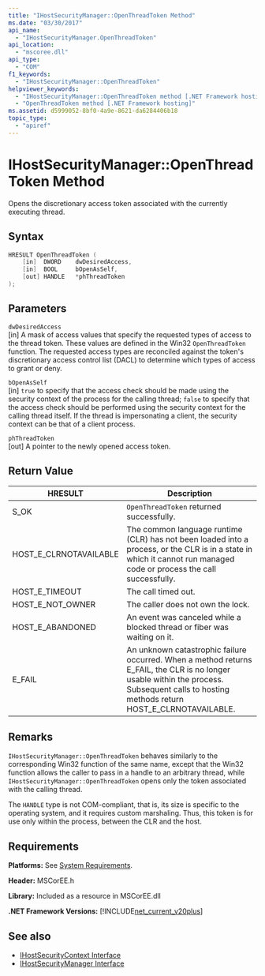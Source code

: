 ```yaml
---
title: "IHostSecurityManager::OpenThreadToken Method"
ms.date: "03/30/2017"
api_name: 
  - "IHostSecurityManager.OpenThreadToken"
api_location: 
  - "mscoree.dll"
api_type: 
  - "COM"
f1_keywords: 
  - "IHostSecurityManager::OpenThreadToken"
helpviewer_keywords: 
  - "IHostSecurityManager::OpenThreadToken method [.NET Framework hosting]"
  - "OpenThreadToken method [.NET Framework hosting]"
ms.assetid: d5999052-8bf0-4a9e-8621-da6284406b18
topic_type: 
  - "apiref"
---
```

# IHostSecurityManager::OpenThreadToken Method
Opens the discretionary access token associated with the currently executing thread.  
  
## Syntax  
  
```cpp  
HRESULT OpenThreadToken (  
    [in]  DWORD    dwDesiredAccess,   
    [in]  BOOL     bOpenAsSelf,   
    [out] HANDLE   *phThreadToken  
);  
```  
  
## Parameters  
 `dwDesiredAccess`  
 [in] A mask of access values that specify the requested types of access to the thread token. These values are defined in the Win32 `OpenThreadToken` function. The requested access types are reconciled against the token's discretionary access control list (DACL) to determine which types of access to grant or deny.  
  
 `bOpenAsSelf`  
 [in] `true` to specify that the access check should be made using the security context of the process for the calling thread; `false` to specify that the access check should be performed using the security context for the calling thread itself. If the thread is impersonating a client, the security context can be that of a client process.  
  
 `phThreadToken`  
 [out] A pointer to the newly opened access token.  
  
## Return Value  
  
|HRESULT|Description|  
|-------------|-----------------|  
|S_OK|`OpenThreadToken` returned successfully.|  
|HOST_E_CLRNOTAVAILABLE|The common language runtime (CLR) has not been loaded into a process, or the CLR is in a state in which it cannot run managed code or process the call successfully.|  
|HOST_E_TIMEOUT|The call timed out.|  
|HOST_E_NOT_OWNER|The caller does not own the lock.|  
|HOST_E_ABANDONED|An event was canceled while a blocked thread or fiber was waiting on it.|  
|E_FAIL|An unknown catastrophic failure occurred. When a method returns E_FAIL, the CLR is no longer usable within the process. Subsequent calls to hosting methods return HOST_E_CLRNOTAVAILABLE.|  
  
## Remarks  
 `IHostSecurityManager::OpenThreadToken` behaves similarly to the corresponding Win32 function of the same name, except that the Win32 function allows the caller to pass in a handle to an arbitrary thread, while `IHostSecurityManager::OpenThreadToken` opens only the token associated with the calling thread.  
  
 The `HANDLE` type is not COM-compliant, that is, its size is specific to the operating system, and it requires custom marshaling. Thus, this token is for use only within the process, between the CLR and the host.  
  
## Requirements  
 **Platforms:** See [System Requirements](../../../../docs/framework/get-started/system-requirements.md).  
  
 **Header:** MSCorEE.h  
  
 **Library:** Included as a resource in MSCorEE.dll  
  
 **.NET Framework Versions:** [!INCLUDE[net_current_v20plus](../../../../includes/net-current-v20plus-md.md)]  
  
## See also

- [IHostSecurityContext Interface](../../../../docs/framework/unmanaged-api/hosting/ihostsecuritycontext-interface.md)
- [IHostSecurityManager Interface](../../../../docs/framework/unmanaged-api/hosting/ihostsecuritymanager-interface.md)
